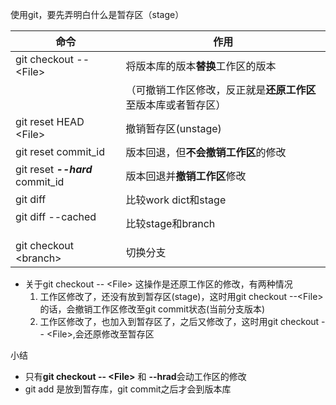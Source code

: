 使用git，要先弄明白什么是暂存区（stage）

命令                               |  作用
---------------------------       | ---------------------------
git checkout -- \<File\>          | 将版本库的版本**替换**工作区的版本
                                  |（可撤销工作区修改，反正就是**还原工作区**至版本库或者暂存区）
git reset HEAD \<File\>           | 撤销暂存区(unstage) 
git reset commit_id               | 版本回退，但**不会撤销工作区**的修改
git reset ***--hard*** commit_id  | 版本回退并**撤销工作区**修改
git diff                          | 比较work dict和stage
git diff --cached                 | 比较stage和branch
git checkout \<branch\>           | 切换分支

- 关于git checkout -- \<File\>
    这操作是还原工作区的修改，有两种情况
    1. 工作区修改了，还没有放到暂存区(stage)，这时用git checkout --\<File\>的话，会撤销工作区修改至git commit状态(当前分支版本)
    2. 工作区修改了，也加入到暂存区了，之后又修改了，这时用git checkout -- \<File\>,会还原修改至暂存区

小结
- 只有**git checkout -- \<File\>** 和 **--hrad**会动工作区的修改
- git add 是放到暂存库，git commit之后才会到版本库

